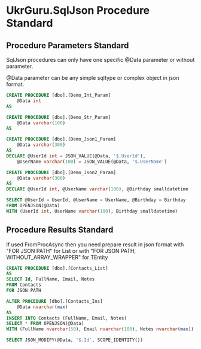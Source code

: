# UkrGuru.SqlJson Procedure Standard 

## Procedure Parameters Standard 

SqlJson procedures can only have one specific @Data parameter or without parameter.

@Data parameter can be any simple sqltype or complex object in json format.

```sql
CREATE PROCEDURE [dbo].[Demo_Int_Param]
    @Data int
AS
```

```sql
CREATE PROCEDURE [dbo].[Demo_Str_Param]
    @Data varchar(100)
AS
```

```sql
CREATE PROCEDURE [dbo].[Demo_Json1_Param]
    @Data varchar(300)
AS
DECLARE @UserId int = JSON_VALUE(@Data, '$.UserId'), 
    @UserName varchar(100) = JSON_VALUE(@Data, '$.UserName')
```

```sql
CREATE PROCEDURE [dbo].[Demo_Json2_Param]
    @Data varchar(300)
AS
DECLARE @UserId int, @UserName varchar(100), @Birthday smalldatetime

SELECT @UserId = UserId, @UserName = UserName, @Birthday = Birthday
FROM OPENJSON(@Data) 
WITH (UserId int, UserName varchar(100), Birthday smalldatetime)
```

## Procedure Results Standard 

If used FromProcAsync then you need prepare result in json format with "FOR JSON PATH" for List<TEntity> or with "FOR JSON PATH, WITHOUT_ARRAY_WRAPPER" for TEntity

```sql
CREATE PROCEDURE [dbo].[Contacts_List] 
AS
SELECT Id, FullName, Email, Notes
FROM Contacts
FOR JSON PATH
```

```sql
ALTER PROCEDURE [dbo].[Contacts_Ins]
    @Data nvarchar(max) 
AS
INSERT INTO Contacts (FullName, Email, Notes)
SELECT * FROM OPENJSON(@Data) 
WITH (FullName nvarchar(50), Email nvarchar(100), Notes nvarchar(max))

SELECT JSON_MODIFY(@Data, '$.Id', SCOPE_IDENTITY())
```